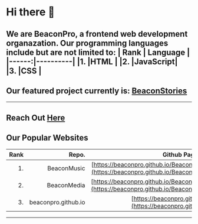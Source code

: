 # Hi there 👋
We are BeaconPro, a frontend web development organazation.
Our programming languages include but are not limited to:
|  Rank | Language |
|------:|----------|
|1.     |HTML      |
|2.     |JavaScript|  
|3.     |CSS       |
--------------------
## Our featured project currently is: [BeaconStories](https://beaconpro.github.io/BeaconStories)
--------------------
Reach Out [Here](mailto:ittybittypancake@outlook.com)
--------------------
## Our Popular Websites
| Rank | Repo. | Github Page Link |
| ----: | ----: | ----: |
| 1\. | BeaconMusic | [https://beaconpro.github.io/BeaconMusic](https://beaconpro.github.io/BeaconMusic) |
| 2\. | BeaconMedia | [https://beaconpro.github.io/BeaconMedia](https://beaconpro.github.io/BeaconMedia) |
| 3\. | beaconpro.github.io | [https://beaconpro.github.io](https://beaconpro.github.io) |
-------------------------------------------------------------------------------------------------------------------------------------------------
